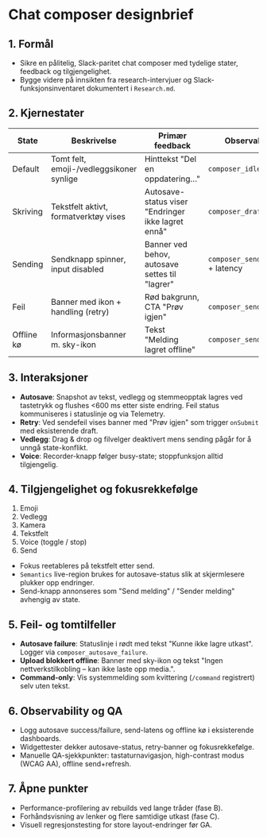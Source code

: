 # Chat composer designbrief

## 1. Formål
- Sikre en pålitelig, Slack-paritet chat composer med tydelige stater, feedback og tilgjengelighet.
- Bygge videre på innsikten fra research-intervjuer og Slack-funksjonsinventaret dokumentert i `Research.md`.

## 2. Kjernestater
| State | Beskrivelse | Primær feedback | Observability |
| --- | --- | --- | --- |
| Default | Tomt felt, emoji-/vedleggsikoner synlige | Hinttekst "Del en oppdatering…" | `composer_idle` |
| Skriving | Tekstfelt aktivt, formatverktøy vises | Autosave-status viser "Endringer ikke lagret ennå" | `composer_draft_dirty` |
| Sending | Sendknapp spinner, input disabled | Banner ved behov, autosave settes til "lagrer" | `composer_send_attempt` + latency |
| Feil | Banner med ikon + handling (retry) | Rød bakgrunn, CTA "Prøv igjen" | `composer_send_failure` |
| Offline kø | Informasjonsbanner m. sky-ikon | Tekst "Melding lagret offline" | `composer_send_offline` |

## 3. Interaksjoner
- **Autosave**: Snapshot av tekst, vedlegg og stemmeopptak lagres ved tastetrykk og flushes <600 ms etter siste endring. Feil status kommuniseres i statuslinje og via Telemetry.
- **Retry**: Ved sendefeil vises banner med "Prøv igjen" som trigger `onSubmit` med eksisterende draft.
- **Vedlegg**: Drag & drop og filvelger deaktivert mens sending pågår for å unngå state-konflikt.
- **Voice**: Recorder-knapp følger busy-state; stoppfunksjon alltid tilgjengelig.

## 4. Tilgjengelighet og fokusrekkefølge
1. Emoji
2. Vedlegg
3. Kamera
4. Tekstfelt
5. Voice (toggle / stop)
6. Send

- Fokus reetableres på tekstfelt etter send.
- `Semantics` live-region brukes for autosave-status slik at skjermlesere plukker opp endringer.
- Send-knapp annonseres som "Send melding" / "Sender melding" avhengig av state.

## 5. Feil- og tomtilfeller
- **Autosave failure**: Statuslinje i rødt med tekst "Kunne ikke lagre utkast". Logger via `composer_autosave_failure`.
- **Upload blokkert offline**: Banner med sky-ikon og tekst "Ingen nettverkstilkobling – kan ikke laste opp media.".
- **Command-only**: Vis systemmelding som kvittering (`/command` registrert) selv uten tekst.

## 6. Observability og QA
- Logg autosave success/failure, send-latens og offline kø i eksisterende dashboards.
- Widgettester dekker autosave-status, retry-banner og fokusrekkefølge.
- Manuelle QA-sjekkpunkter: tastaturnavigasjon, high-contrast modus (WCAG AA), offline send+refresh.

## 7. Åpne punkter
- Performance-profilering av rebuilds ved lange tråder (fase B).
- Forhåndsvisning av lenker og flere samtidige utkast (fase C).
- Visuell regresjonstesting for store layout-endringer før GA.
